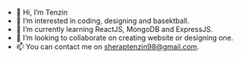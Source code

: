 - 👋 Hi, I’m Tenzin
- 👀 I’m interested in coding, designing and basektball.
- 🌱 I’m currently learning ReactJS, MongoDB and ExpressJS.
- 💞️ I’m looking to collaborate on creating website or designing one.
- 📫 You can contact me on sheraptenzin98@gmail.com.

<!---
htke1/htke1 is a ✨ special ✨ repository because its `README.md` (this file) appears on your GitHub profile.
You can click the Preview link to take a look at your changes.
--->
